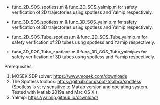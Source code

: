 
* func_2D_SOS_spotless.m & func_2D_SOS_yalmip.m
for safety verification of 2D trajectories using spotless and Yalmip respectively.

* func_3D_SOS_spotless.m & func_3D_SOS_yalmip.m
for safety verification of 3D trajectories using spotless and Yalmip respectively.


* func_2D_SOS_Tube_spotless.m & func_2D_SOS_Tube_yalmip.m
for safety verification of 2D tubes using spotless and Yalmip respectively.

* func_3D_SOS_Tube_spotless.m & func_3D_SOS_Tube_yalmip.m
for safety verification of 3D tubes using spotless and Yalmip respectively.



Prerequisites:

1. MOSEK SDP solver: https://www.mosek.com/downloads
2. The Spotless toolbox: https://github.com/spot-toolbox/spotless (Spotless is very sensitive to Matlab version and operating system. Tested with Matlab 2019a and Mac OS X.)
3. Yalmip: https://yalmip.github.io/download/

